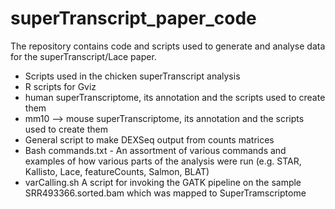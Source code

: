 # superTranscript_paper_code
The repository contains code and scripts used to generate and analyse data for the superTranscript/Lace paper.


- Scripts used in the chicken superTranscript analysis
- R scripts for Gviz
- human superTranscriptome, its annotation and the scripts used to create them
- mm10 --> mouse superTranscriptome, its annotation and the scripts used to create them
- General script to make DEXSeq output from counts matrices 
- Bash commands.txt - An assortment of various commands and examples of how various parts of the analysis were run (e.g. STAR, Kallisto, Lace, featureCounts, Salmon, BLAT)
- varCalling.sh A script for invoking the GATK pipeline on the sample SRR493366.sorted.bam which was mapped to SuperTramscriptome

